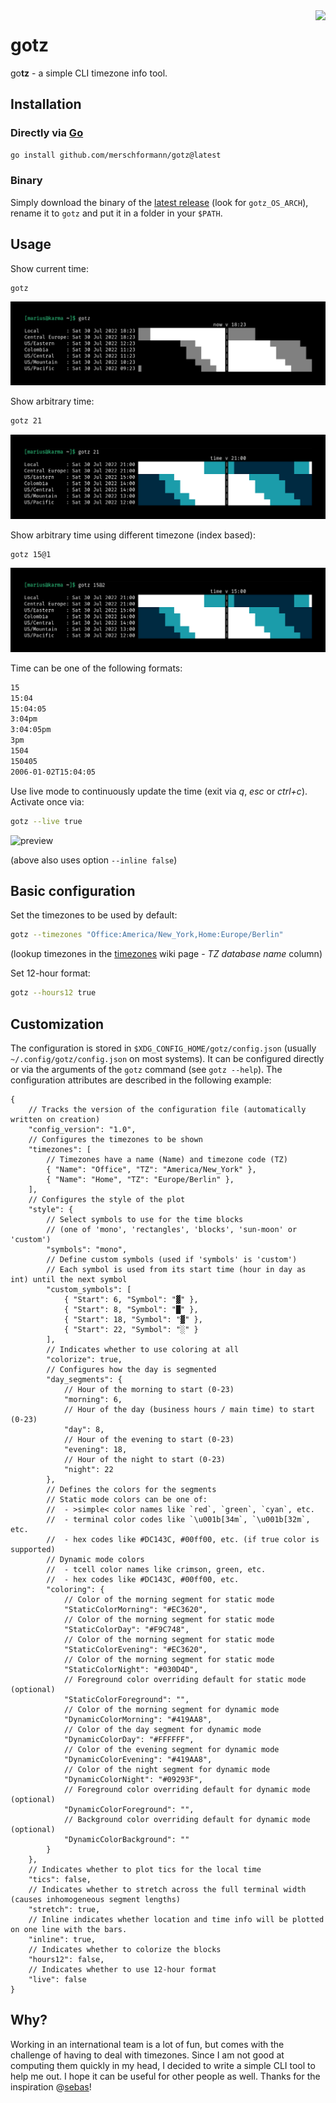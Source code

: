 <img src="material/icon/world.svg" align="right" height="110"/>

# gotz

go**tz** - a simple CLI timezone info tool.

## Installation

### Directly via [Go](https://go.dev/doc/install)

```bash
go install github.com/merschformann/gotz@latest
```

### Binary

Simply download the binary of the [latest release](https://github.com/merschformann/gotz/releases/latest/) (look for `gotz_OS_ARCH`), rename it to `gotz` and put it in a folder in your `$PATH`.

## Usage

Show current time:

```bash
gotz
```

![preview](material/screenshot/gotz.png)

Show arbitrary time:

```bash
gotz 21
```

![preview](material/screenshot/gotz-15.png)

Show arbitrary time using different timezone (index based):

```bash
gotz 15@1
```

![preview](material/screenshot/gotz-15-2.png)

Time can be one of the following formats:

```txt
15
15:04
15:04:05
3:04pm
3:04:05pm
3pm
1504
150405
2006-01-02T15:04:05
```

Use live mode to continuously update the time (exit via _q_, _esc_ or _ctrl+c_). Activate once via:

```bash
gotz --live true
```

![preview](material/screenshot/gotz-live.png)

(above also uses option `--inline false`)

## Basic configuration

Set the timezones to be used by default:

```bash
gotz --timezones "Office:America/New_York,Home:Europe/Berlin"
```

(lookup timezones in the [timezones](https://en.wikipedia.org/wiki/List_of_tz_database_time_zones) wiki page - _TZ database name_ column)

Set 12-hour format:

```bash
gotz --hours12 true
```

## Customization

The configuration is stored in `$XDG_CONFIG_HOME/gotz/config.json` (usually `~/.config/gotz/config.json` on most systems). It can be configured directly or via the arguments of the `gotz` command (see `gotz --help`). The configuration attributes are described in the following example:

```jsonc
{
    // Tracks the version of the configuration file (automatically written on creation)
    "config_version": "1.0",
    // Configures the timezones to be shown
    "timezones": [
        // Timezones have a name (Name) and timezone code (TZ)
        { "Name": "Office", "TZ": "America/New_York" },
        { "Name": "Home", "TZ": "Europe/Berlin" },
    ],
    // Configures the style of the plot
    "style": {
        // Select symbols to use for the time blocks
        // (one of 'mono', 'rectangles', 'blocks', 'sun-moon' or 'custom')
        "symbols": "mono",
        // Define custom symbols (used if 'symbols' is 'custom')
        // Each symbol is used from its start time (hour in day as int) until the next symbol
        "custom_symbols": [
            { "Start": 6, "Symbol": "▓" },
            { "Start": 8, "Symbol": "█" },
            { "Start": 18, "Symbol": "▓" },
            { "Start": 22, "Symbol": "░" }
        ],
        // Indicates whether to use coloring at all
        "colorize": true,
        // Configures how the day is segmented
        "day_segments": {
            // Hour of the morning to start (0-23)
            "morning": 6,
            // Hour of the day (business hours / main time) to start (0-23)
            "day": 8,
            // Hour of the evening to start (0-23)
            "evening": 18,
            // Hour of the night to start (0-23)
            "night": 22
        },
        // Defines the colors for the segments
        // Static mode colors can be one of:
        //  - >simple< color names like `red`, `green`, `cyan`, etc.
        //  - terminal color codes like `\u001b[34m`, `\u001b[32m`, etc.
        //  - hex codes like #DC143C, #00ff00, etc. (if true color is supported)
        // Dynamic mode colors 
        //  - tcell color names like crimson, green, etc.
        //  - hex codes like #DC143C, #00ff00, etc.
        "coloring": {
            // Color of the morning segment for static mode
            "StaticColorMorning": "#EC3620",
            // Color of the morning segment for static mode
            "StaticColorDay": "#F9C748",
            // Color of the morning segment for static mode
            "StaticColorEvening": "#EC3620",
            // Color of the morning segment for static mode
            "StaticColorNight": "#030D4D",
            // Foreground color overriding default for static mode (optional)
            "StaticColorForeground": "",
            // Color of the morning segment for dynamic mode
            "DynamicColorMorning": "#419AA8",
            // Color of the day segment for dynamic mode
            "DynamicColorDay": "#FFFFFF",
            // Color of the evening segment for dynamic mode
            "DynamicColorEvening": "#419AA8",
            // Color of the night segment for dynamic mode
            "DynamicColorNight": "#09293F",
            // Foreground color overriding default for dynamic mode (optional)
            "DynamicColorForeground": "",
            // Background color overriding default for dynamic mode (optional)
            "DynamicColorBackground": ""
        }
    },
    // Indicates whether to plot tics for the local time
    "tics": false,
    // Indicates whether to stretch across the full terminal width (causes inhomogeneous segment lengths)
    "stretch": true,
    // Inline indicates whether location and time info will be plotted on one line with the bars.
    "inline": true,
    // Indicates whether to colorize the blocks
    "hours12": false,
    // Indicates whether to use 12-hour format
    "live": false
}
```

## Why?

Working in an international team is a lot of fun, but comes with the challenge of having to deal with timezones. Since I am not good at computing them quickly in my head, I decided to write a simple CLI tool to help me out. I hope it can be useful for other people as well.
Thanks for the inspiration @[sebas](https://github.com/sebastian-quintero)!
